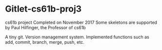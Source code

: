 # Gitlet-cs61b-proj3
cs61b project
Completed on November 2017
Some skeletons are supported by Paul Hilfinger, the Professor of cs61b

A tiny git.
Version management system.
Implemented functions such as add, commit, branch, merge, push, etc.
